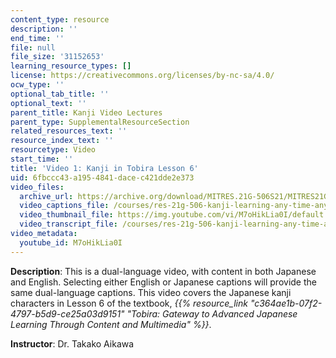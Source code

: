 ```yaml
---
content_type: resource
description: ''
end_time: ''
file: null
file_size: '31152653'
learning_resource_types: []
license: https://creativecommons.org/licenses/by-nc-sa/4.0/
ocw_type: ''
optional_tab_title: ''
optional_text: ''
parent_title: Kanji Video Lectures
parent_type: SupplementalResourceSection
related_resources_text: ''
resource_index_text: ''
resourcetype: Video
start_time: ''
title: 'Video 1: Kanji in Tobira Lesson 6'
uid: 6fbccc43-a195-4841-dace-c421dde2e373
video_files:
  archive_url: https://archive.org/download/MITRES.21G-506S21/MITRES21G-506S21_Kanji_06_720p.mp4
  video_captions_file: /courses/res-21g-506-kanji-learning-any-time-any-place-for-japanese-vi-spring-2021/7a9bb2c3532e5c3581fe6e27cad1a1a8_M7oHikLia0I.vtt
  video_thumbnail_file: https://img.youtube.com/vi/M7oHikLia0I/default.jpg
  video_transcript_file: /courses/res-21g-506-kanji-learning-any-time-any-place-for-japanese-vi-spring-2021/8ae72fc111cf674512844db461e0ef3a_M7oHikLia0I.pdf
video_metadata:
  youtube_id: M7oHikLia0I
---
```


**Description**: This is a dual-language video, with content in both Japanese and English. Selecting either English or Japanese captions will provide the same dual-language captions. This video covers the Japanese kanji characters in Lesson 6 of the textbook, _{{% resource_link "c364ae1b-07f2-4797-b5d9-ce25a03d9151" "Tobira: Gateway to Advanced Japanese Learning Through Content and Multimedia" %}}_.

**Instructor**: Dr. Takako Aikawa

